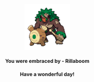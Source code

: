<p align="center">
    <img src="https://raw.githubusercontent.com/PokeAPI/sprites/master/sprites/pokemon/812.png" width="150" height="150">
</p>
<h3 align="center">You were embraced by - <b>Rillaboom</b></h3>
<h3 align="center">Have a wonderful day!</h3>
